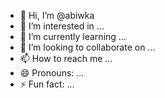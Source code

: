 - 👋 Hi, I’m @abiwka
- 👀 I’m interested in ...
- 🌱 I’m currently learning ...
- 💞️ I’m looking to collaborate on ...
- 📫 How to reach me ...
- 😄 Pronouns: ...
- ⚡ Fun fact: ...

<!---
GriziD/GriziD is a ✨ special ✨ repository because its `README.md` (this file) appears on your GitHub profile.
You can click the Preview link to take a look at your changes.
--->
